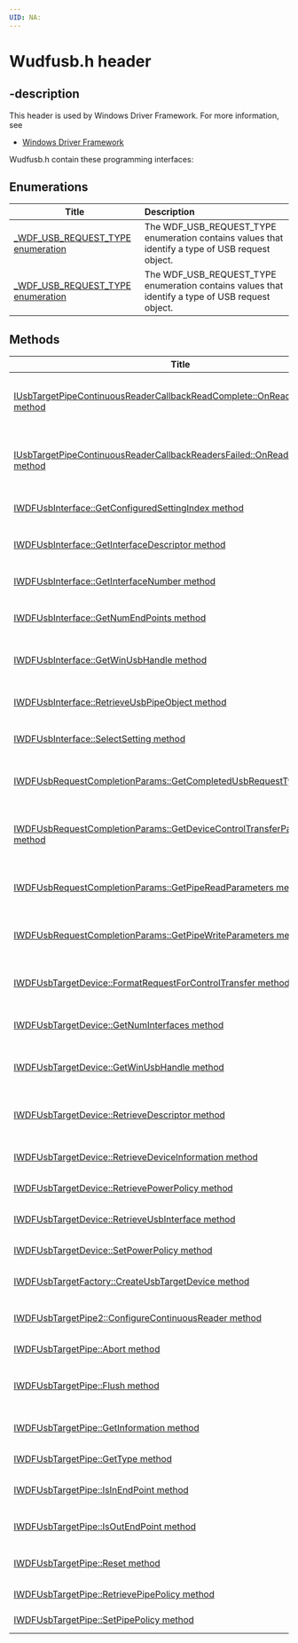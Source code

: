```yaml
---
UID: NA:
---
```


# Wudfusb.h header

## -description

This header is used by Windows Driver Framework. For more information, see
- [Windows Driver Framework](../_wdf/index.md)

Wudfusb.h contain these programming interfaces:


## Enumerations

| Title   | Description   |
| ---- |:---- |
| [_WDF_USB_REQUEST_TYPE enumeration](ne-wudfusb-_wdf_usb_request_type.md) | The WDF_USB_REQUEST_TYPE enumeration contains values that identify a type of USB request object. |
| [_WDF_USB_REQUEST_TYPE enumeration](ne-wudfusb-_wdf_usb_request_type~r1.md) | The WDF_USB_REQUEST_TYPE enumeration contains values that identify a type of USB request object. |

## Methods

| Title   | Description   |
| ---- |:---- |
| [IUsbTargetPipeContinuousReaderCallbackReadComplete::OnReaderCompletion method](nf-wudfusb-iusbtargetpipecontinuousreadercallbackreadcomplete-onreadercompletion.md) | A driver's OnReaderCompletion event callback function informs the driver that a continuous reader has successfully completed a read request. |
| [IUsbTargetPipeContinuousReaderCallbackReadersFailed::OnReaderFailure method](nf-wudfusb-iusbtargetpipecontinuousreadercallbackreadersfailed-onreaderfailure.md) | A driver's OnReaderFailure event callback function informs the driver that a continuous reader has reported an error while processing a read request. |
| [IWDFUsbInterface::GetConfiguredSettingIndex method](nf-wudfusb-iwdfusbinterface-getconfiguredsettingindex.md) | The GetConfiguredSettingIndex method retrieves the current setting index for a USB interface. |
| [IWDFUsbInterface::GetInterfaceDescriptor method](nf-wudfusb-iwdfusbinterface-getinterfacedescriptor.md) | The GetInterfaceDescriptor method retrieves a descriptor for a USB interface. |
| [IWDFUsbInterface::GetInterfaceNumber method](nf-wudfusb-iwdfusbinterface-getinterfacenumber.md) | The GetInterfaceNumber method retrieves the index of a USB interface. |
| [IWDFUsbInterface::GetNumEndPoints method](nf-wudfusb-iwdfusbinterface-getnumendpoints.md) | The GetNumEndPoints method retrieves the number of endpoints (pipes) on a USB interface. |
| [IWDFUsbInterface::GetWinUsbHandle method](nf-wudfusb-iwdfusbinterface-getwinusbhandle.md) | The GetWinUsbHandle method retrieves the WinUsb interface handle that is associated with a USB interface. |
| [IWDFUsbInterface::RetrieveUsbPipeObject method](nf-wudfusb-iwdfusbinterface-retrieveusbpipeobject.md) | The RetrieveUsbPipeObject method retrieves a USB pipe object for the specified pipe index. |
| [IWDFUsbInterface::SelectSetting method](nf-wudfusb-iwdfusbinterface-selectsetting.md) | The SelectSetting method selects the specified alternate setting on a USB interface. |
| [IWDFUsbRequestCompletionParams::GetCompletedUsbRequestType method](nf-wudfusb-iwdfusbrequestcompletionparams-getcompletedusbrequesttype.md) | The GetCompletedUsbRequestType method retrieves the type of operation that the request to be completed contains. |
| [IWDFUsbRequestCompletionParams::GetDeviceControlTransferParameters method](nf-wudfusb-iwdfusbrequestcompletionparams-getdevicecontroltransferparameters.md) | The GetDeviceControlTransferParameters method retrieves parameters that are associated with the completion of a device I/O control request. |
| [IWDFUsbRequestCompletionParams::GetPipeReadParameters method](nf-wudfusb-iwdfusbrequestcompletionparams-getpipereadparameters.md) | The GetPipeReadParameters method retrieves parameters that are associated with the completion of a read request. |
| [IWDFUsbRequestCompletionParams::GetPipeWriteParameters method](nf-wudfusb-iwdfusbrequestcompletionparams-getpipewriteparameters.md) | The GetPipeWriteParameters method retrieves parameters that are associated with the completion of a write request. |
| [IWDFUsbTargetDevice::FormatRequestForControlTransfer method](nf-wudfusb-iwdfusbtargetdevice-formatrequestforcontroltransfer.md) | The FormatRequestForControlTransfer method formats an I/O request object for a USB control transfer. |
| [IWDFUsbTargetDevice::GetNumInterfaces method](nf-wudfusb-iwdfusbtargetdevice-getnuminterfaces.md) | The GetNumInterfaces method retrieves the number of USB interfaces for the USB device. |
| [IWDFUsbTargetDevice::GetWinUsbHandle method](nf-wudfusb-iwdfusbtargetdevice-getwinusbhandle.md) | The GetWinUsbHandle method retrieves the WinUsb interface handle that is associated with a I/O target device object. |
| [IWDFUsbTargetDevice::RetrieveDescriptor method](nf-wudfusb-iwdfusbtargetdevice-retrievedescriptor.md) | The RetrieveDescriptor method retrieves a USB descriptor, which can describe a device, configuration, or string. |
| [IWDFUsbTargetDevice::RetrieveDeviceInformation method](nf-wudfusb-iwdfusbtargetdevice-retrievedeviceinformation.md) | The RetrieveDeviceInformation method retrieves device information of the specified type. |
| [IWDFUsbTargetDevice::RetrievePowerPolicy method](nf-wudfusb-iwdfusbtargetdevice-retrievepowerpolicy.md) | The RetrievePowerPolicy method retrieves a WinUsb power policy. |
| [IWDFUsbTargetDevice::RetrieveUsbInterface method](nf-wudfusb-iwdfusbtargetdevice-retrieveusbinterface.md) | The RetrieveUsbInterface method retrieves the specified USB interface for a USB device. |
| [IWDFUsbTargetDevice::SetPowerPolicy method](nf-wudfusb-iwdfusbtargetdevice-setpowerpolicy.md) | The SetPowerPolicy method sets the WinUsb power policy. |
| [IWDFUsbTargetFactory::CreateUsbTargetDevice method](nf-wudfusb-iwdfusbtargetfactory-createusbtargetdevice.md) | The CreateUsbTargetDevice method creates a USB device object that is also an I/O target. |
| [IWDFUsbTargetPipe2::ConfigureContinuousReader method](nf-wudfusb-iwdfusbtargetpipe2-configurecontinuousreader.md) | The ConfigureContinuousReader method configures the framework to continuously read from a USB pipe. |
| [IWDFUsbTargetPipe::Abort method](nf-wudfusb-iwdfusbtargetpipe-abort.md) | The Abort method aborts all pending transfers on a USB pipe. |
| [IWDFUsbTargetPipe::Flush method](nf-wudfusb-iwdfusbtargetpipe-flush.md) | The Flush method discards any data that WinUsb saved when the device returned more data than the client requested. |
| [IWDFUsbTargetPipe::GetInformation method](nf-wudfusb-iwdfusbtargetpipe-getinformation.md) | The GetInformation method retrieves information about a USB pipe (endpoint). |
| [IWDFUsbTargetPipe::GetType method](nf-wudfusb-iwdfusbtargetpipe-gettype.md) | The GetType method retrieves the type of a USB pipe. |
| [IWDFUsbTargetPipe::IsInEndPoint method](nf-wudfusb-iwdfusbtargetpipe-isinendpoint.md) | The IsInEndPoint method determines whether a USB pipe (endpoint) is an IN pipe. |
| [IWDFUsbTargetPipe::IsOutEndPoint method](nf-wudfusb-iwdfusbtargetpipe-isoutendpoint.md) | The IsOutEndPoint method determines whether a USB pipe (endpoint) is an OUT pipe. |
| [IWDFUsbTargetPipe::Reset method](nf-wudfusb-iwdfusbtargetpipe-reset.md) | The Reset method resets the data toggle and clears the stall condition on a USB pipe. |
| [IWDFUsbTargetPipe::RetrievePipePolicy method](nf-wudfusb-iwdfusbtargetpipe-retrievepipepolicy.md) | The RetrievePipePolicy method retrieves a WinUsb pipe policy. |
| [IWDFUsbTargetPipe::SetPipePolicy method](nf-wudfusb-iwdfusbtargetpipe-setpipepolicy.md) | The SetPipePolicy method sets the WinUsb pipe policy. |

